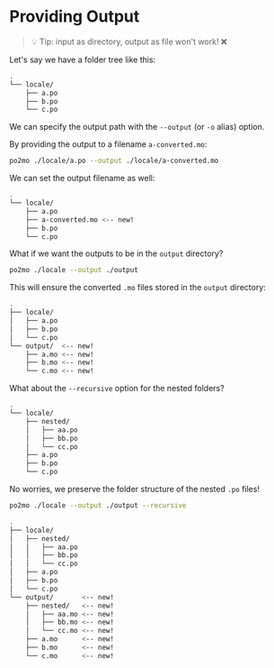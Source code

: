 # Providing Output

> :bulb: Tip: input as directory, output as file won't work! :x:

Let's say we have a folder tree like this:

```sh
.
└── locale/
    ├── a.po
    ├── b.po
    └── c.po
```

We can specify the output path with the `--output` (or `-o` alias) option.

By providing the output to a filename `a-converted.mo`:

```sh
po2mo ./locale/a.po --output ./locale/a-converted.mo
```

We can set the output filename as well:

```sh
.
└── locale/
    ├── a.po
    ├── a-converted.mo <-- new!
    ├── b.po
    └── c.po
```

What if we want the outputs to be in the `output` directory?

```sh
po2mo ./locale --output ./output
```

This will ensure the converted `.mo` files stored in the `output` directory:

```sh
.
├── locale/
│   ├── a.po
│   ├── b.po
│   └── c.po
└── output/  <-- new!
    ├── a.mo <-- new!
    ├── b.mo <-- new!
    └── c.mo <-- new!
```

What about the `--recursive` option for the nested folders?

```sh
.
└── locale/
    ├── nested/
    │   ├── aa.po
    │   ├── bb.po
    │   └── cc.po
    ├── a.po
    ├── b.po
    └── c.po
```

No worries, we preserve the folder structure of the nested `.po` files!

```sh
po2mo ./locale --output ./output --recursive
```

```sh
.
├── locale/
│   ├── nested/
│   │   ├── aa.po
│   │   ├── bb.po
│   │   └── cc.po
│   ├── a.po
│   ├── b.po
│   └── c.po
└── output/       <-- new!
    ├── nested/   <-- new!
    │   ├── aa.mo <-- new!
    │   ├── bb.mo <-- new!
    │   └── cc.mo <-- new!
    ├── a.mo      <-- new!
    ├── b.mo      <-- new!
    └── c.mo      <-- new!
```
